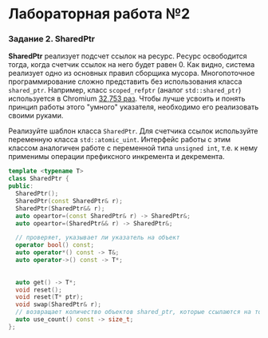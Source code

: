 # Лабораторная работа №2

### Задание 2. SharedPtr
**SharedPtr** реализует подсчет ссылок на ресурс. Ресурс освободится тогда, когда счетчик ссылок на него будет равен 0. Как видно, система реализует одно из основных правил сборщика мусора.
Многопоточное программирование сложно представить без использования класса `shared_ptr`. Например, класс `scoped_refptr` (аналог `std::shared_ptr`) используется в Chromium [32,753 раз](https://cs.chromium.org/search/?q=scoped_refptr&sq=package:chromium&type=cs). Чтобы лучше усвоить и понять принцип работы этого "умного" указателя, необходимо его реализовать своими руками.

Реализуйте шаблон класса `SharedPtr`. Для счетчика ссылок используйте переменную класса `std::atomic_uint`. Интерфейс работы с этим классом аналогичен работе с переменной типа `unsigned int`, т.е. к нему применимы операции префиксного инкремента и декремента.

```cpp
template <typename T>
class SharedPtr {
public:
  SharedPtr();
  SharedPtr(const SharedPtr& r);
  SharedPtr(SharedPtr&& r);
  auto opeartor=(const SharedPtr& r) -> SharedPtr&;
  auto opeartor=(SharedPtr&& r) -> SharedPtr&;

  // проверяет, указывает ли указатель на объект
  operator bool() const;
  auto operator*() const -> T&;
  auto operator->() const -> T*;
  
  
  auto get() -> T*;
  void reset();
  void reset(T* ptr);
  void swap(SharedPtr& r);
  // возвращает количество объектов shared_ptr, которые ссылаются на тот же управляемый объект
  auto use_count() const -> size_t;
};
```
